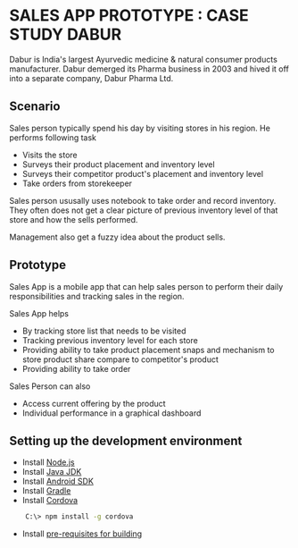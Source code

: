 # SALES APP PROTOTYPE : CASE STUDY DABUR

Dabur is India's largest Ayurvedic medicine & natural consumer products manufacturer. Dabur demerged its Pharma business in 2003 and hived it off into a separate company, Dabur Pharma Ltd.

## Scenario

Sales person typically spend his day by visiting stores in his region. He performs following task
- Visits the store
- Surveys their product placement and inventory level
- Surveys their competitor product's placement and inventory level
- Take orders from storekeeper

Sales person ususally uses notebook to take order and record inventory. They often does not get a clear picture of previous inventory level of that store and how the sells performed.

Management also get a fuzzy idea about the product sells.

## Prototype

Sales App is a mobile app that can help sales person to perform their daily responsibilities and tracking sales in the region.

Sales App helps
- By tracking store list that needs to be visited
- Tracking previous inventory level for each store
- Providing ability to take product placement snaps and mechanism to store product share compare to competitor's product
- Providing ability to take order

Sales Person can also
- Access current offering by the product
- Individual performance in a graphical dashboard

## Setting up the development environment

- Install [Node.js](https://nodejs.org/en/download/)
- Install [Java JDK](http://www.oracle.com/technetwork/java/javase/downloads/jdk8-downloads-2133151.html)
- Install [Android SDK](https://developer.android.com/studio/install.html)
- Install [Gradle](https://gradle.org/install/)
- Install [Cordova](https://cordova.apache.org/docs/en/latest/guide/cli/)
```sh
	C:\> npm install -g cordova
```
- Install [pre-requisites for building](https://cordova.apache.org/docs/en/latest/guide/cli/#install-pre-requisites-for-building)